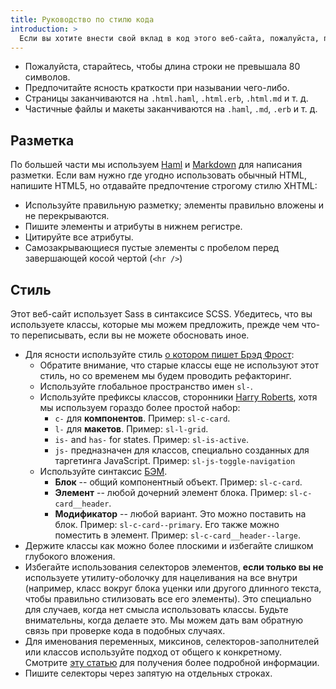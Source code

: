 ```yaml
---
title: Руководство по стилю кода
introduction: >
  Если вы хотите внести свой вклад в код этого веб-сайта, пожалуйста, придерживайтесь следующих рекомендаций по стилю кода.
---
```


- Пожалуйста, старайтесь, чтобы длина строки не превышала 80 символов.
- Предпочитайте ясность краткости при назывании чего-либо.
- Страницы заканчиваются на `.html.haml`, `.html.erb`, `.html.md` и т. д.
- Частичные файлы и макеты заканчиваются на `.haml`, `.md`, `.erb` и т. д.

## Разметка

По большей части мы используем [Haml][] и [Markdown][] для написания разметки.
Если вам нужно где угодно использовать обычный HTML, напишите HTML5, но отдавайте предпочтение строгому стилю XHTML:

- Используйте правильную разметку; элементы правильно вложены и не перекрываются.
- Пишите элементы и атрибуты в нижнем регистре.
- Цитируйте все атрибуты.
- Самозакрывающиеся пустые элементы с пробелом перед завершающей косой чертой (`<hr />`)

## Стиль

Этот веб-сайт использует Sass в синтаксисе SCSS.
Убедитесь, что вы используете классы, которые мы можем предложить, прежде чем что-то переписывать, если вы не можете обосновать иное.

- Для ясности используйте стиль [о котором пишет Брэд Фрост][bf]:
  - Обратите внимание, что старые классы еще не используют этот стиль, но со временем мы будем проводить рефакторинг.
  - Используйте глобальное пространство имен `sl-`.
  - Используйте префиксы классов, сторонники [Harry Roberts][hr], хотя мы используем гораздо более простой набор:
    - `c-` для **компонентов**. Пример: `sl-c-card`.
    - `l-` для **макетов**. Пример: `sl-l-grid`.
    - `is-` and `has-` for states. Пример: `sl-is-active`.
    - `js-` предназначен для классов, специально созданных для таргетинга JavaScript.
      Пример: `sl-js-toggle-navigation`
  - Используйте синтаксис [БЭМ][BEM].
    - **Блок** -- общий компонентный объект. Пример: `sl-c-card`.
    - **Элемент** -- любой дочерний элемент блока. Пример: `sl-c-card__header`.
    - **Модификатор** -- любой вариант. Это можно поставить на блок.
      Пример: `sl-c-card--primary`. Его также можно поместить в элемент.
      Пример: `sl-c-card__header--large`.
- Держите классы как можно более плоскими и избегайте слишком глубокого вложения.
- Избегайте использования селекторов элементов, __если только вы не__ используете утилиту-оболочку для нацеливания на все внутри (например, класс вокруг блока уценки или другого длинного текста, чтобы правильно стилизовать все его элементы).
  Это специально для случаев, когда нет смысла использовать классы. Будьте внимательны, когда делаете это.
  Мы можем дать вам обратную связь при проверке кода в подобных случаях.
- Для именования переменных, миксинов, селекторов-заполнителей или классов используйте подход от общего к конкретному.
  Смотрите [эту статью][gts] для получения более подробной информации.
- Пишите селекторы через запятую на отдельных строках.

[haml]:     http://haml.info/
[markdown]: http://daringfireball.net/projects/markdown/
[bf]:       http://bradfrost.com/blog/post/css-architecture-for-design-systems/
[hr]:       https://csswizardry.com/2015/08/bemit-taking-the-bem-naming-convention-a-step-further/
[bem]:      http://getbem.com/introduction/
[gts]:      http://webdesign.tutsplus.com/tutorials/htmlcss-tutorials/quick-tip-name-your-sass-variables-modularly/
